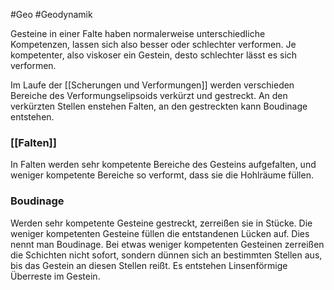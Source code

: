 #Geo #Geodynamik 

Gesteine in einer Falte haben normalerweise unterschiedliche Kompetenzen, lassen sich also besser oder schlechter verformen. Je kompetenter, also viskoser ein Gestein, desto schlechter lässt es sich verformen.

Im Laufe der [[Scherungen und Verformungen]] werden verschieden Bereiche des Verformungselipsoids verkürzt und gestreckt. An den verkürzten Stellen enstehen Falten, an den gestreckten kann Boudinage entstehen.

### [[Falten]]

In Falten werden sehr kompetente Bereiche des Gesteins aufgefalten, und weniger kompetente Bereiche so verformt, dass sie die Hohlräume füllen. 

### Boudinage

Werden sehr kompetente Gesteine gestreckt, zerreißen sie in Stücke. Die weniger kompetenten Gesteine füllen die entstandenen Lücken auf. Dies nennt man Boudinage. 
Bei etwas weniger kompetenten Gesteinen zerreißen die Schichten nicht sofort, sondern dünnen sich an bestimmten Stellen aus, bis das Gestein an diesen Stellen reißt. Es entstehen Linsenförmige Überreste im Gestein.